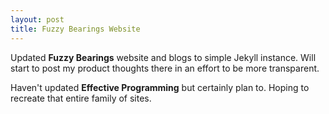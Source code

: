 ```yaml
---
layout: post
title: Fuzzy Bearings Website
---
```


Updated **Fuzzy Bearings** website and blogs to simple Jekyll instance. Will start to post my product thoughts there in an effort to be more transparent.

Haven't updated **Effective Programming** but certainly plan to. Hoping to recreate that entire family of sites.

